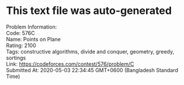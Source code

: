 # This text file was auto-generated  
  
Problem Information:  
Code: 576C  
Name: Points on Plane  
Rating: 2100  
Tags: constructive algorithms, divide and conquer, geometry, greedy, sortings  
Link: https://codeforces.com/contest/576/problem/C  
Submitted At: 2020-05-03 22:34:45 GMT+0600 (Bangladesh Standard Time)  
